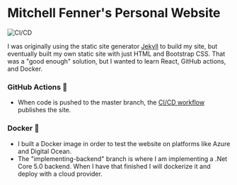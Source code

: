 # Mitchell Fenner's Personal Website

![CI/CD](https://github.com/mitchfen/mitchfen.github.io/workflows/CI/CD/badge.svg)

I was originally using the static site generator [Jekyll](https://github.com/jekyll/jekyll) to build my site, but eventually built my own static site with just HTML and Bootstrap CSS. That was a "good enough" solution, but I wanted to learn React, GitHub actions, and Docker.

### GitHub Actions 🚀

- When code is pushed to the master branch, the [CI/CD workflow](https://github.com/mitchfen/mitchfen.github.io/actions) publishes the site.

### Docker 🐳

- I built a Docker image in order to test the website on platforms like Azure and Digital Ocean.
- The "implementing-backend" branch is where I am implementing a .Net Core 5.0 backend. When I have that finished I will dockerize it and deploy with a cloud provider.
